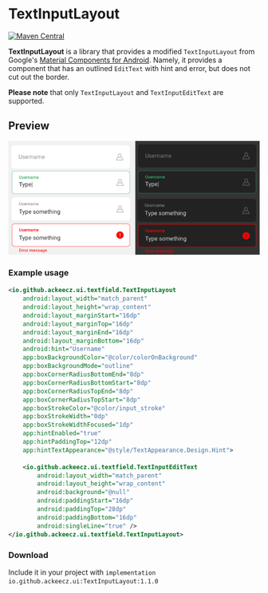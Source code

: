 # TextInputLayout

[ ![Maven Central](https://maven-badges.herokuapp.com/maven-central/io.github.ackeecz/ui/badge.svg)](https://maven-badges.herokuapp.com/maven-central/io.github.ackeecz/ui)

**TextInputLayout** is a library that provides a modified `TextInputLayout`
from Google's [Material Components for Android](
https://github.com/material-components/material-components-android).
Namely, it provides a component that has an outlined `EditText` with
hint and error, but does not cut out the border.

**Please note** that only `TextInputLayout` and `TextInputEditText` are
supported.

## Preview

![sample](./assets/sample.png)

### Example usage

```XML
<io.github.ackeecz.ui.textfield.TextInputLayout
    android:layout_width="match_parent"
    android:layout_height="wrap_content"
    android:layout_marginStart="16dp"
    android:layout_marginTop="16dp"
    android:layout_marginEnd="16dp"
    android:layout_marginBottom="16dp"
    android:hint="Username"
    app:boxBackgroundColor="@color/colorOnBackground"
    app:boxBackgroundMode="outline"
    app:boxCornerRadiusBottomEnd="8dp"
    app:boxCornerRadiusBottomStart="8dp"
    app:boxCornerRadiusTopEnd="8dp"
    app:boxCornerRadiusTopStart="8dp"
    app:boxStrokeColor="@color/input_stroke"
    app:boxStrokeWidth="0dp"
    app:boxStrokeWidthFocused="1dp"
    app:hintEnabled="true"
    app:hintPaddingTop="12dp"
    app:hintTextAppearance="@style/TextAppearance.Design.Hint">

    <io.github.ackeecz.ui.textfield.TextInputEditText
        android:layout_width="match_parent"
        android:layout_height="wrap_content"
        android:background="@null"
        android:paddingStart="16dp"
        android:paddingTop="28dp"
        android:paddingBottom="16dp"
        android:singleLine="true" />
</io.github.ackeecz.ui.textfield.TextInputLayout>
```

### Download
Include it in your project with  `implementation io.github.ackeecz.ui:TextInputLayout:1.1.0`
